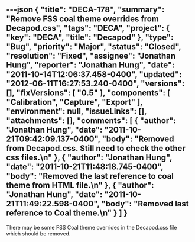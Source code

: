 ---json
{
  "title": "DECA-178",
  "summary": "Remove FSS coal theme overrides from Decapod.css",
  "tags": "DECA",
  "project": {
    "key": "DECA",
    "title": "Decapod"
  },
  "type": "Bug",
  "priority": "Major",
  "status": "Closed",
  "resolution": "Fixed",
  "assignee": "Jonathan Hung",
  "reporter": "Jonathan Hung",
  "date": "2011-10-14T12:06:37.458-0400",
  "updated": "2012-06-11T16:27:53.240-0400",
  "versions": [],
  "fixVersions": [
    "0.5"
  ],
  "components": [
    "Calibration",
    "Capture",
    "Export"
  ],
  "environment": null,
  "issueLinks": [],
  "attachments": [],
  "comments": [
    {
      "author": "Jonathan Hung",
      "date": "2011-10-21T09:42:09.137-0400",
      "body": "Removed from Decapod.css. Still need to check the other css files.\n"
    },
    {
      "author": "Jonathan Hung",
      "date": "2011-10-21T11:48:18.745-0400",
      "body": "Removed the last reference to coal theme from HTML file.\n"
    },
    {
      "author": "Jonathan Hung",
      "date": "2011-10-21T11:49:22.598-0400",
      "body": "Removed last reference to Coal theme.\n"
    }
  ]
}
---
There may be some FSS Coal theme overrides in the Decapod.css file which should be removed.

        